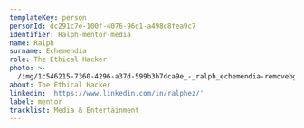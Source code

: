 ```yaml
---
templateKey: person
personId: dc291c7e-100f-4076-96d1-a498c8fea9c7
identifier: Ralph-mentor-media
name: Ralph
surname: Echemendia
role: The Ethical Hacker
photo: >-
  /img/1c546215-7360-4296-a37d-599b3b7dca9e_-_ralph_echemendia-removebg-preview.png
about: The Ethical Hacker
linkedin: 'https://www.linkedin.com/in/ralphez/'
label: mentor
tracklist: Media & Entertainment
---
```

